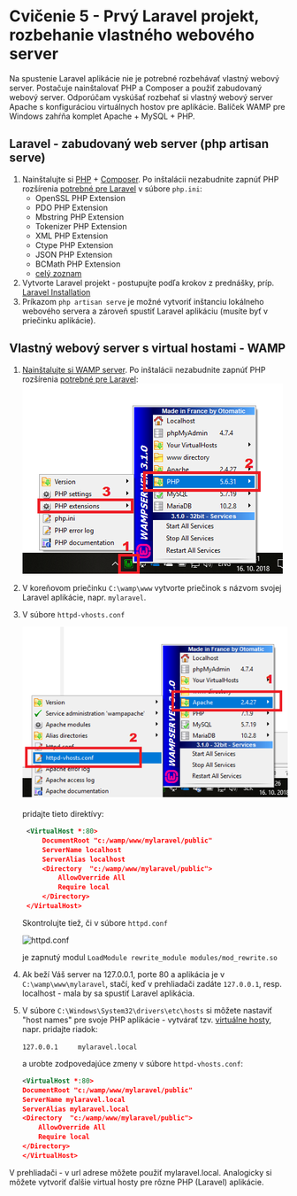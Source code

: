 # Cvičenie 5 - Prvý Laravel projekt, rozbehanie vlastného webového server

Na spustenie Laravel aplikácie nie je potrebné rozbehávať vlastný webový server. Postačuje nainštalovať PHP a Composer a použiť zabudovaný webový server. Odporúčam vyskúšať rozbehať si vlastný webový server Apache s konfiguráciou virtuálnych hostov pre aplikácie. Balíček WAMP pre Windows zahŕňa komplet Apache + MySQL + PHP.

## Laravel - zabudovaný web server (php artisan serve) ##

1. Nainštalujte si [PHP](https://www.php.net/downloads) + [Composer](https://getcomposer.org/download/). Po inštalácii nezabudnite zapnúť PHP rozšírenia [potrebné pre Laravel](https://laravel.com/docs/11.x/installation) v súbore `php.ini`:
      * OpenSSL PHP Extension
      * PDO PHP Extension
      * Mbstring PHP Extension
      * Tokenizer PHP Extension
      * XML PHP Extension
      * Ctype PHP Extension
      * JSON PHP Extension
      * BCMath PHP Extension
      * [celý zoznam](https://laravel.com/docs/11.x/deployment#server-requirements)
2. Vytvorte Laravel projekt - postupujte podľa krokov z prednášky, príp. [Laravel Installation](https://laravel.com/docs/11.x/installation)
3. Príkazom `php artisan serve` je možné vytvoriť inštanciu lokálneho webového servera a zároveň spustiť Laravel aplikáciu (musíte byť v priečinku aplikácie). 


## Vlastný webový server s virtual hostami - WAMP ##
   
1. [Nainštalujte si WAMP server](https://www.how2shout.com/how-to/install-wamp-server-windows-10-step-by-step-tutorial-guide.html). Po inštalácii nezabudnite zapnúť PHP rozšírenia [potrebné pre Laravel](https://laravel.com/docs/5.7/installation):
   ![PHP rozšírenia](zdroje/wamp_php_extensions.png "PHP rozšírenia") 

2. V koreňovom priečinku `C:\wamp\www` vytvorte priečinok s názvom svojej Laravel aplikácie, napr. `mylaravel`. 

3. V súbore `httpd-vhosts.conf` 

   ![Virtuálne hosty](zdroje/wamp_vhosts.png "Virtuálne hosty") 

    pridajte tieto direktívy:

   ```xml
    <VirtualHost *:80>
        DocumentRoot "c:/wamp/www/mylaravel/public"
        ServerName localhost
        ServerAlias localhost
        <Directory  "c:/wamp/www/mylaravel/public">
            AllowOverride All
            Require local
        </Directory>
    </VirtualHost>
    ``` 
    
    Skontrolujte tiež, či v súbore `httpd.conf` 
    
    ![httpd.conf](zdroje/wamp_httpd_conf.png "httpd.conf") 
    
    je zapnutý modul `LoadModule rewrite_module modules/mod_rewrite.so`
 
4. Ak beží Váš server na 127.0.0.1, porte 80 a aplikácia je v `C:\wamp\www\mylaravel`, stačí, keď v prehliadači zadáte `127.0.0.1`, resp. localhost - mala by sa spustiť Laravel aplikácia. 

5. V súbore ``C:\Windows\System32\drivers\etc\hosts`` si môžete nastaviť "host names" pre svoje PHP aplikácie - vytvárať tzv. [virtuálne hosty](https://miloserdov.org/?p=1186), napr. pridajte riadok:

    ``127.0.0.1     mylaravel.local``

    a urobte zodpovedajúce zmeny v súbore `httpd-vhosts.conf`:
    
    ```xml
    <VirtualHost *:80>
    DocumentRoot "c:/wamp/www/mylaravel/public"
    ServerName mylaravel.local
    ServerAlias mylaravel.local
    <Directory  "c:/wamp/www/mylaravel/public">
        AllowOverride All
        Require local
    </Directory>
    </VirtualHost>
    ``` 

V prehliadači - v url adrese môžete použiť mylaravel.local. Analogicky si môžete vytvoriť ďalšie virtual hosty pre rôzne PHP (Laravel) aplikácie. 
